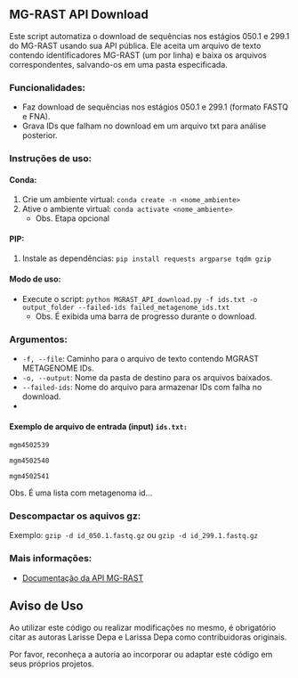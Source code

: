 ## MG-RAST API Download

Este script automatiza o download de sequências nos estágios 050.1 e 299.1 do MG-RAST usando sua API pública. Ele aceita um arquivo de texto contendo identificadores MG-RAST (um por linha) e baixa os arquivos correspondentes, salvando-os em uma pasta especificada.

### Funcionalidades:
- Faz download de sequências nos estágios 050.1 e 299.1 (formato FASTQ e FNA).
- Grava IDs que falham no download em um arquivo txt para análise posterior.

### Instruções de uso:

#### Conda:
1. Crie um ambiente virtual: `conda create -n <nome_ambiente>`
2. Ative o ambiente virtual: `conda activate <nome_ambiente>`
   - Obs. Etapa opcional

#### PIP:
1. Instale as dependências: `pip install requests argparse tqdm gzip`

#### Modo de uso:
- Execute o script: `python MGRAST_API_download.py -f ids.txt -o output_folder --failed-ids failed_metagenome_ids.txt`
   - Obs. É exibida uma barra de progresso durante o download.

### Argumentos:

- `-f, --file`: Caminho para o arquivo de texto contendo MGRAST METAGENOME IDs. 
- `-o, --output`: Nome da pasta de destino para os arquivos baixados.
- `--failed-ids`: Nome do arquivo para armazenar IDs com falha no download.
- 
#### Exemplo de arquivo de entrada (input)  `ids.txt:`
`mgm4502539`

`mgm4502540`

`mgm4502541`

Obs. É uma lista com metagenoma id...
### Descompactar os aquivos gz:
Exemplo: `gzip -d id_050.1.fastq.gz` ou  `gzip -d id_299.1.fastq.gz`

### Mais informações:

- [Documentação da API MG-RAST](https://api.mg-rast.org/api.html#download)

## Aviso de Uso

Ao utilizar este código ou realizar modificações no mesmo, é obrigatório citar as autoras Larisse Depa e Larissa Depa como contribuidoras originais.

Por favor, reconheça a autoria ao incorporar ou adaptar este código em seus próprios projetos. 


